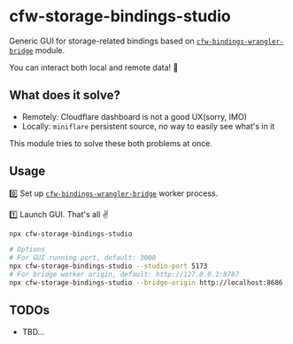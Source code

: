 # cfw-storage-bindings-studio

Generic GUI for storage-related bindings based on [`cfw-bindings-wrangler-bridge`](https://github.com/leaysgur/cfw-bindings-wrangler-bridge) module.

You can interact both local and remote data! 🧙

## What does it solve?

- Remotely: Cloudflare dashboard is not a good UX(sorry, IMO)
- Locally: `miniflare` persistent source, no way to easily see what's in it

This module tries to solve these both problems at once.

## Usage

0️⃣ Set up [`cfw-bindings-wrangler-bridge`](https://github.com/leaysgur/cfw-bindings-wrangler-bridge) worker process.

1️⃣ Launch GUI. That's all ✌️

```sh
npx cfw-storage-bindings-studio

# Options
# For GUI running port, default: 3000
npx cfw-storage-bindings-studio --studio-port 5173
# For bridge worker origin, default: http://127.0.0.1:8787
npx cfw-storage-bindings-studio --bridge-origin http://localhost:8686
```

## TODOs

- TBD...
